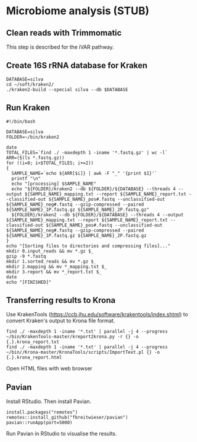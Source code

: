 # Microbiome analysis (STUB)
## Clean reads with Trimmomatic
This step is described for the iVAR pathway.
## Create 16S rRNA database for Kraken
```
DATABASE=silva
cd ~/soft/kraken2/
./kraken2-build --special silva --db $DATABASE
```
## Run Kraken
```
#!/bin/bash

DATABASE=silva
FOLDER=~/bin/kraken2

date
TOTAL_FILES=`find ./ -maxdepth 1 -iname '*.fastq.gz' | wc -l`
ARR=($(ls *.fastq.gz))
for ((i=0; i<$TOTAL_FILES; i+=2))
{
  SAMPLE_NAME=`echo ${ARR[$i]} | awk -F "_" '{print $1}'`
  printf "\n"
  echo "[processing] $SAMPLE_NAME"
  echo "${FOLDER}/kraken2 --db ${FOLDER}/${DATABASE} --threads 4 --output ${SAMPLE_NAME}_mapping.txt --report ${SAMPLE_NAME}_report.txt --classified-out ${SAMPLE_NAME}_pos#.fastq --unclassified-out ${SAMPLE_NAME}_neg#.fastq --gzip-compressed --paired ${SAMPLE_NAME}_1P.fastq.gz ${SAMPLE_NAME}_2P.fastq.gz"
  ${FOLDER}/kraken2 --db ${FOLDER}/${DATABASE} --threads 4 --output ${SAMPLE_NAME}_mapping.txt --report ${SAMPLE_NAME}_report.txt --classified-out ${SAMPLE_NAME}_pos#.fastq --unclassified-out ${SAMPLE_NAME}_neg#.fastq --gzip-compressed --paired ${SAMPLE_NAME}_1P.fastq.gz ${SAMPLE_NAME}_2P.fastq.gz
}
echo "[Sorting files to directories and compressing files]..."
mkdir 0.input_reads && mv *.gz $_
gzip -9 *.fastq
mkdir 1.sorted_reads && mv *.gz $_
mkdir 2.mapping && mv *_mapping.txt $_
mkdir 3.report && mv *_report.txt $_
date
echo "[FINISHED]"
```
## Transferring results to Krona
Use KrakenTools (https://ccb.jhu.edu/software/krakentools/index.shtml) to convert Kraken's output to Krona file format.

```
find ./ -maxdepth 1 -iname '*.txt' | parallel -j 4 --progress ~/bin/KrakenTools-master/kreport2krona.py -r {} -o {.}.krona_report.txt
find ./ -maxdepth 1 -iname '*.txt' | parallel -j 4 --progress ~/bin//Krona-master/KronaTools/scripts/ImportText.pl {} -o {.}.krona_report.html
```
Open HTML files with web browser
## Pavian
Install RStudio.
Then install Pavian.
```
install.packages("remotes")
remotes::install_github("fbreitwieser/pavian")
pavian::runApp(port=5000)
```
Run Pavian in RStudio to visualise the results.
